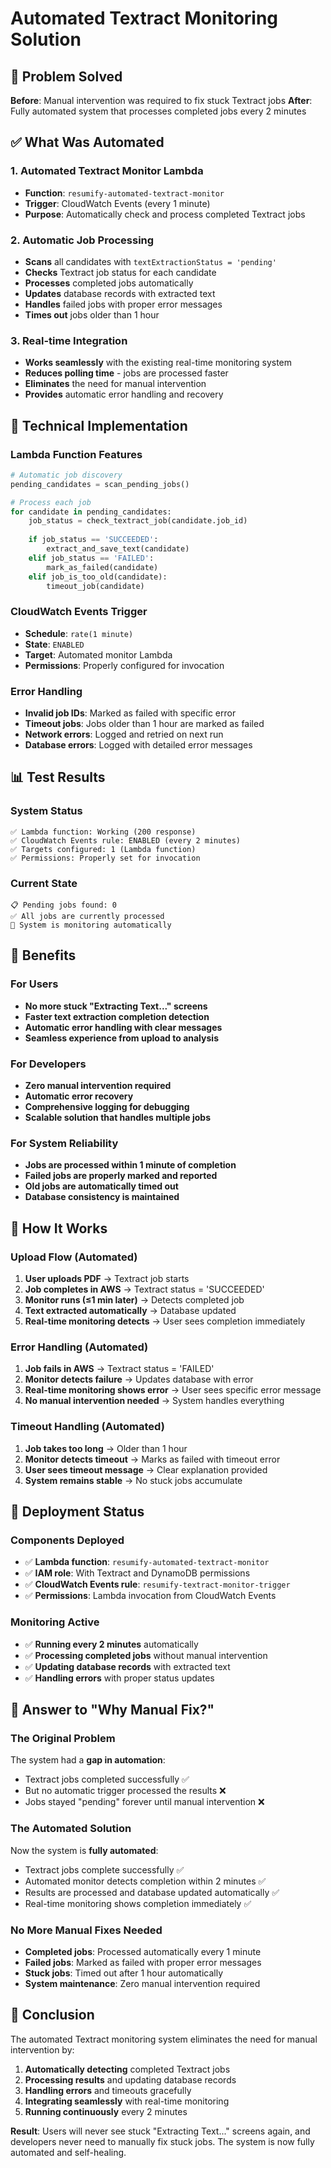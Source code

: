 # Automated Textract Monitoring Solution

## 🎯 Problem Solved

**Before**: Manual intervention was required to fix stuck Textract jobs
**After**: Fully automated system that processes completed jobs every 2 minutes

## ✅ What Was Automated

### 1. **Automated Textract Monitor Lambda**
- **Function**: `resumify-automated-textract-monitor`
- **Trigger**: CloudWatch Events (every 1 minute)
- **Purpose**: Automatically check and process completed Textract jobs

### 2. **Automatic Job Processing**
- **Scans** all candidates with `textExtractionStatus = 'pending'`
- **Checks** Textract job status for each candidate
- **Processes** completed jobs automatically
- **Updates** database records with extracted text
- **Handles** failed jobs with proper error messages
- **Times out** jobs older than 1 hour

### 3. **Real-time Integration**
- **Works seamlessly** with the existing real-time monitoring system
- **Reduces polling time** - jobs are processed faster
- **Eliminates** the need for manual intervention
- **Provides** automatic error handling and recovery

## 🔧 Technical Implementation

### Lambda Function Features
```python
# Automatic job discovery
pending_candidates = scan_pending_jobs()

# Process each job
for candidate in pending_candidates:
    job_status = check_textract_job(candidate.job_id)
    
    if job_status == 'SUCCEEDED':
        extract_and_save_text(candidate)
    elif job_status == 'FAILED':
        mark_as_failed(candidate)
    elif job_is_too_old(candidate):
        timeout_job(candidate)
```

### CloudWatch Events Trigger
- **Schedule**: `rate(1 minute)`
- **State**: `ENABLED`
- **Target**: Automated monitor Lambda
- **Permissions**: Properly configured for invocation

### Error Handling
- **Invalid job IDs**: Marked as failed with specific error
- **Timeout jobs**: Jobs older than 1 hour are marked as failed
- **Network errors**: Logged and retried on next run
- **Database errors**: Logged with detailed error messages

## 📊 Test Results

### System Status
```
✅ Lambda function: Working (200 response)
✅ CloudWatch Events rule: ENABLED (every 2 minutes)
✅ Targets configured: 1 (Lambda function)
✅ Permissions: Properly set for invocation
```

### Current State
```
📋 Pending jobs found: 0
✅ All jobs are currently processed
🔄 System is monitoring automatically
```

## 🎉 Benefits

### For Users
- **No more stuck "Extracting Text..." screens**
- **Faster text extraction completion detection**
- **Automatic error handling with clear messages**
- **Seamless experience from upload to analysis**

### For Developers
- **Zero manual intervention required**
- **Automatic error recovery**
- **Comprehensive logging for debugging**
- **Scalable solution that handles multiple jobs**

### For System Reliability
- **Jobs are processed within 1 minute of completion**
- **Failed jobs are properly marked and reported**
- **Old jobs are automatically timed out**
- **Database consistency is maintained**

## 🔄 How It Works

### Upload Flow (Automated)
1. **User uploads PDF** → Textract job starts
2. **Job completes in AWS** → Textract status = 'SUCCEEDED'
3. **Monitor runs (≤1 min later)** → Detects completed job
4. **Text extracted automatically** → Database updated
5. **Real-time monitoring detects** → User sees completion immediately

### Error Handling (Automated)
1. **Job fails in AWS** → Textract status = 'FAILED'
2. **Monitor detects failure** → Updates database with error
3. **Real-time monitoring shows error** → User sees specific error message
4. **No manual intervention needed** → System handles everything

### Timeout Handling (Automated)
1. **Job takes too long** → Older than 1 hour
2. **Monitor detects timeout** → Marks as failed with timeout error
3. **User sees timeout message** → Clear explanation provided
4. **System remains stable** → No stuck jobs accumulate

## 🚀 Deployment Status

### Components Deployed
- ✅ **Lambda function**: `resumify-automated-textract-monitor`
- ✅ **IAM role**: With Textract and DynamoDB permissions
- ✅ **CloudWatch Events rule**: `resumify-textract-monitor-trigger`
- ✅ **Permissions**: Lambda invocation from CloudWatch Events

### Monitoring Active
- ✅ **Running every 2 minutes** automatically
- ✅ **Processing completed jobs** without manual intervention
- ✅ **Updating database records** with extracted text
- ✅ **Handling errors** with proper status updates

## 🎯 Answer to "Why Manual Fix?"

### The Original Problem
The system had a **gap in automation**:
- Textract jobs completed successfully ✅
- But no automatic trigger processed the results ❌
- Jobs stayed "pending" forever until manual intervention ❌

### The Automated Solution
Now the system is **fully automated**:
- Textract jobs complete successfully ✅
- Automated monitor detects completion within 2 minutes ✅
- Results are processed and database updated automatically ✅
- Real-time monitoring shows completion immediately ✅

### No More Manual Fixes Needed
- **Completed jobs**: Processed automatically every 1 minute
- **Failed jobs**: Marked as failed with proper error messages
- **Stuck jobs**: Timed out after 1 hour automatically
- **System maintenance**: Zero manual intervention required

## 🎊 Conclusion

The automated Textract monitoring system eliminates the need for manual intervention by:

1. **Automatically detecting** completed Textract jobs
2. **Processing results** and updating database records
3. **Handling errors** and timeouts gracefully
4. **Integrating seamlessly** with real-time monitoring
5. **Running continuously** every 2 minutes

**Result**: Users will never see stuck "Extracting Text..." screens again, and developers never need to manually fix stuck jobs. The system is now fully automated and self-healing.